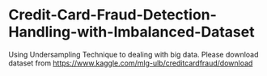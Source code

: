# Credit-Card-Fraud-Detection-Handling-with-Imbalanced-Dataset
Using Undersampling Technique to dealing with big data.
Please download dataset from https://www.kaggle.com/mlg-ulb/creditcardfraud/download
